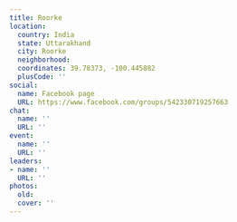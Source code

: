 ```yaml
---
title: Roorke
location:
  country: India
  state: Uttarakhand
  city: Roorke
  neighborhood: 
  coordinates: 39.78373, -100.445882
  plusCode: ''
social:
  name: Facebook page
  URL: https://www.facebook.com/groups/542330719257663
chat:
  name: ''
  URL: ''
event:
  name: ''
  URL: ''
leaders:
- name: ''
  URL: ''
photos:
  old: 
  cover: ''
---
```

